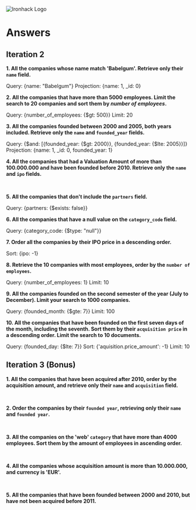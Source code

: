 ![Ironhack Logo](https://i.imgur.com/1QgrNNw.png)

# Answers

## Iteration 2

**1. All the companies whose name match 'Babelgum'. Retrieve only their `name` field.**

<!-- Your Query Goes Here --> Query: {name: "Babelgum"} Projection: {name: 1, _id: 0}

<br>

**2. All the companies that have more than 5000 employees. Limit the search to 20 companies and sort them by *number of employees*.**

<!-- Your Query Goes Here --> Query: {number_of_employees: {$gt: 500}} Limit: 20

<br>

**3. All the companies founded between 2000 and 2005, both years included. Retrieve only the `name` and `founded_year` fields.**

<!-- Your Query Goes Here --> Query: {$and: [{founded_year: {$gt: 2000}}, {founded_year: {$lte: 2005}}]} Projection: {name: 1, _id: 0, founded_year: 1}

<br>

**4. All the companies that had a Valuation Amount of more than 100.000.000 and have been founded before 2010. Retrieve only the `name` and `ipo` fields.**

<!-- Your Query Goes Here -->

<br>

**5. All the companies that don't include the `partners` field.**

<!-- Your Query Goes Here --> Query: {partners: {$exists: false}}

<br>

**6. All the companies that have a null value on the `category_code` field.**

<!-- Your Query Goes Here --> Query: {category_code: {$type: "null"}}

<br>

**7. Order all the companies by their IPO price in a descending order.**

<!-- Your Query Goes Here --> Sort: {ipo: -1}

<br>

**8. Retrieve the 10 companies with most employees, order by the `number of employees`.**

<!-- Your Query Goes Here --> Query: {number_of_employees: 1} Limit: 10

<br>

**9. All the companies founded on the second semester of the year (July to December). Limit your search to 1000 companies.**

<!-- Your Query Goes Here --> Query: {founded_month: {$gte: 7}} Limit: 100

<br>

**10. All the companies that have been founded on the first seven days of the month, including the seventh. Sort them by their `acquisition price` in a descending order. Limit the search to 10 documents.**

<!-- Your Query Goes Here --> Query: {founded_day: {$lte: 7}} Sort: {'aquisition.price_amount': -1} Limit: 10

<br>

## Iteration 3 (Bonus)

**1. All the companies that have been acquired after 2010, order by the acquisition amount, and retrieve only their `name` and `acquisition` field.**

<!-- Your Query Goes Here -->

<br>

**2. Order the companies by their `founded year`, retrieving only their `name` and `founded year`.**

<!-- Your Query Goes Here -->

<br>

**3. All the companies on the 'web' `category` that have more than 4000 employees. Sort them by the amount of employees in ascending order.**

<!-- Your Query Goes Here -->

<br>

**4. All the companies whose acquisition amount is more than 10.000.000, and currency is 'EUR'.**

<!-- Your Query Goes Here -->

<br>

**5. All the companies that have been founded between 2000 and 2010, but have not been acquired before 2011.**

<!-- Your Query Goes Here -->

<br>
